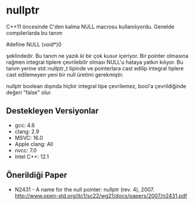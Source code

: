 # nullptr

C++11 öncesinde C'den kalma NULL macrosu kullanılıyordu. Genelde compilerlarda bu tanım 

\#define NULL (void*)0 

şeklindedir. Bu tanım ne yazık ki bir çok kusur içeriyor. Bir pointer olmasına rağmen integral tiplere çevrilebilir olması NULL'u hataya yatkın kılıyor. Bu tanım yerine std::nullptr_t tipinde ve pointerlara cast edilip integral tiplere cast edilemeyen yeni bir null üretimi gerekmiştir.

nullptr boolean dışında hiçbir integral tipe çevrilemez, bool'a çevrildiğinde değeri "false" olur.

## Destekleyen Versiyonlar

- gcc: 4.6
- clang: 2.9
- MSVC: 16.0
- Apple clang: All
- nvcc: 7.0
- Intel C++: 12.1

## Önerildiği Paper

- N2431 - A name for the null pointer: nullptr (rev. 4), 2007. http://www.open-std.org/jtc1/sc22/wg21/docs/papers/2007/n2431.pdf
